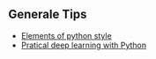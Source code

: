 ## Generale Tips 
* [Elements of python style](https://github.com/amontalenti/elements-of-python-style) 
* [Pratical deep learning with Python](http://course.fast.ai/start.html)